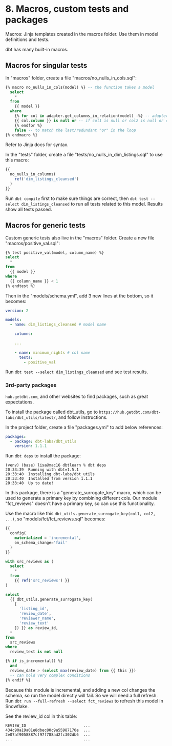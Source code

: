 # 8. Macros, custom tests and packages
Macros: Jinja templates created in the macros folder. Use them in model definitions and tests. 

dbt has many built-in macros. 

## Macros for singular tests
In "macros" folder, create a file "macros/no_nulls_in_cols.sql":
```sql
{% macro no_nulls_in_cols(model) %} -- the function takes a model
  select 
    * 
  from 
    {{ model }} 
  where
    {% for col in adapter.get_columns_in_relation(model) -%} -- adapter.get_columns_in_relation is a dbt built-in functionality. "-" at the end means trim off following white spaces, to get a one-line expression
    {{ col.column }} is null or -- if col1 is null or col2 is null or col3 is null or... (loop over all col names)
    {% endfor %}
    false -- to match the last/redundant "or" in the loop
{% endmacro %}
```
Refer to Jinja docs for syntax. 

In the "tests" folder, create a file "tests/no_nulls_in_dim_listings.sql" to use this macro:
```sql
{{ 
  no_nulls_in_columns(
    ref('dim_listings_cleansed')
  ) 
}}
```

Run `dbt compile` first to make sure things are correct, then `dbt test --select dim_listings_cleansed` to run all tests related to this model. Results show all tests passed. 

## Macros for generic tests
Custom generic tests also live in the "macros" folder. Create a new file "macros/positive_val.sql":
```sql
{% test positive_val(model, column_name) %}
select
  *
from
  {{ model }}
where
  {{ column_name }} < 1
{% endtest %}
```

Then in the "models/schema.yml", add 3 new lines at the bottom, so it becomes:
```yml
version: 2

models: 
  - name: dim_listings_cleansed # model name

    columns: 

    ...
    
    - name: minimum_nights # col name
      tests:
        - positive_val
```

Run `dbt test --select dim_listings_cleansed` and see test results. 

### 3rd-party packages
`hub.getdbt.com`, and other websites to find packages, such as great expectations. 

To install the package called dbt_utils, go to `https://hub.getdbt.com/dbt-labs/dbt_utils/latest/`, and follow instructions. 

In the project folder, create a file "packages.yml" to add below references:
```yml
packages:
  - package: dbt-labs/dbt_utils
    version: 1.1.1
```

Run `dbt deps` to install the package:
```console
(venv) (base) lisa@mac16 dbtlearn % dbt deps
20:33:39  Running with dbt=1.5.1
20:33:40  Installing dbt-labs/dbt_utils
20:33:40  Installed from version 1.1.1
20:33:40  Up to date!
```

In this package, there is a "generate_surrogate_key" macro, which can be used to generate a primary key by combining different cols. Our module "fct_reviews" doesn't have a primary key, so can use this functionality. 

Use the macro like this `dbt_utils.generate_surrogate_key(col1, col2, ...)`, so "models/fct/fct_reviews.sql" becomes:
```sql
{{
  config(
    materialized = 'incremental',
    on_schema_change='fail'
  )
}}

with src_reviews as (
  select 
    * 
  from 
    {{ ref('src_reviews') }}
)

select 
  {{ dbt_utils.generate_surrogate_key(
    [
      'listing_id', 
      'review_date', 
      'reviewer_name', 
      'review_text'
    ]) }} as review_id,
  * 
from 
  src_reviews
where 
  review_text is not null

{% if is_incremental() %}
  and 
  review_date > (select max(review_date) from {{ this }})
  -- can hold very complex conditions
{% endif %}
```

Because this module is incremental, and adding a new col changes the schema, so run the model directly will fail. So we will need a full refresh. Run `dbt run --full-refresh --select fct_reviews` to refresh this model in Snowflake. 

See the review_id col in this table:
```
REVIEW_ID                         ...
434c90a19a01e8dbec80c9a55987170e  ...
2e07af9058887cf97f788ad2fc302db6  ...
...                               ...
```
